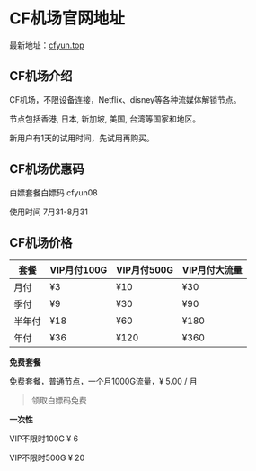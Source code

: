 # CF机场官网地址

最新地址：[cfyun.top](https://url.gogogomiao.one/QYTN)

## CF机场介绍

CF机场，不限设备连接，Netflix、disney等各种流媒体解锁节点。

节点包括香港, 日本, 新加坡, 美国, 台湾等国家和地区。

新用户有1天的试用时间，先试用再购买。

## CF机场优惠码

白嫖套餐白嫖码 cfyun08

使用时间 7月31-8月31

## CF机场价格

|套餐|VIP月付100G|VIP月付500G|VIP月付大流量|
|----|----|----|----|
|月付|¥3|¥10|¥30|
|季付|¥9|¥30|¥90|
|半年付|¥18|¥60|¥180|
|年付|¥36|¥120|¥360|

**免费套餐**

免费套餐，普通节点，一个月1000G流量，¥ 5.00 / 月

> 领取白嫖码免费

**一次性**

VIP不限时100G ¥ 6

VIP不限时500G ¥ 20
